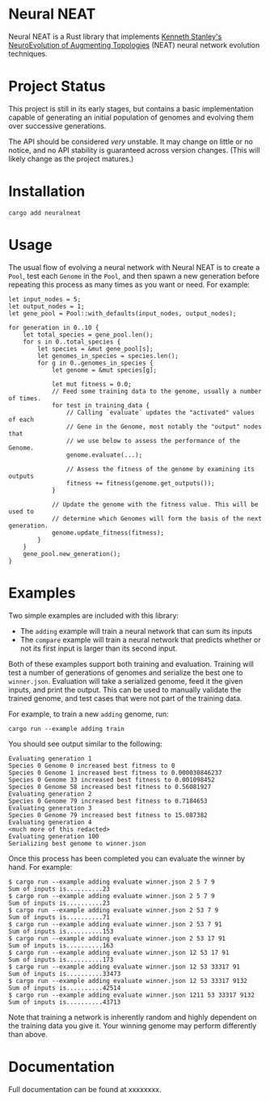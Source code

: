 # Neural NEAT 

Neural NEAT is a Rust library that implements [Kenneth Stanley's NeuroEvolution of Augmenting Topologies](https://nn.cs.utexas.edu/?neat-c) (NEAT) neural network evolution techniques.

# Project Status

This project is still in its early stages, but contains a basic implementation capable of generating an initial population of genomes and evolving them over successive generations.

The API should be considered _very_ unstable. It may change on little or no notice, and no API stability is guaranteed across version changes. (This will likely change as the project matures.)

# Installation

```
cargo add neuralneat
```

# Usage

The usual flow of evolving a neural network with Neural NEAT is to create a `Pool`, test each `Genome` in the `Pool`, and then spawn a new generation before repeating this process as many times as you want or need. For example:

```
let input_nodes = 5;
let output_nodes = 1;
let gene_pool = Pool::with_defaults(input_nodes, output_nodes);

for generation in 0..10 {
    let total_species = gene_pool.len();
    for s in 0..total_species {
        let species = &mut gene_pool[s];
        let genomes_in_species = species.len();
        for g in 0..genomes_in_species {
            let genome = &mut species[g];

            let mut fitness = 0.0;
            // Feed some training data to the genome, usually a number of times.
            for test in training_data {
                // Calling `evaluate` updates the "activated" values of each
                // Gene in the Genome, most notably the "output" nodes that
                // we use below to assess the performance of the Genome.
                genome.evaluate(...);
            
                // Assess the fitness of the genome by examining its outputs
                fitness += fitness(genome.get_outputs());
            }

            // Update the genome with the fitness value. This will be used to
            // determine which Genomes will form the basis of the next generation.
            genome.update_fitness(fitness);
        }
    }
    gene_pool.new_generation();
}
```

# Examples

Two simple examples are included with this library:

* The `adding` example will train a neural network that can sum its inputs
* The `compare` example will train a neural network that predicts whether or not its
  first input is larger than its second input.

Both of these examples support both training and evaluation. Training will test a number of generations of genomes and serialize the best one to `winner.json`. Evaluation will take a serialized genome, feed it the given inputs, and print the output. This can be used to manually validate the trained genome, and test cases that were not part of the training data.

For example, to train a new `adding` genome, run:

```
cargo run --example adding train
```

You should see output similar to the following:

```
Evaluating generation 1
Species 0 Genome 0 increased best fitness to 0
Species 0 Genome 1 increased best fitness to 0.000030846237
Species 0 Genome 33 increased best fitness to 0.001098452
Species 0 Genome 58 increased best fitness to 0.56081927
Evaluating generation 2
Species 0 Genome 79 increased best fitness to 0.7184653
Evaluating generation 3
Species 0 Genome 79 increased best fitness to 15.087382
Evaluating generation 4
<much more of this redacted>
Evaluating generation 100
Serializing best genome to winner.json
```

Once this process has been completed you can evaluate the winner by hand. For example:

```
$ cargo run --example adding evaluate winner.json 2 5 7 9
Sum of inputs is..........23
$ cargo run --example adding evaluate winner.json 2 5 7 9
Sum of inputs is..........23
$ cargo run --example adding evaluate winner.json 2 53 7 9
Sum of inputs is..........71
$ cargo run --example adding evaluate winner.json 2 53 7 91
Sum of inputs is..........153
$ cargo run --example adding evaluate winner.json 2 53 17 91
Sum of inputs is..........163
$ cargo run --example adding evaluate winner.json 12 53 17 91
Sum of inputs is..........173
$ cargo run --example adding evaluate winner.json 12 53 33317 91
Sum of inputs is..........33473
$ cargo run --example adding evaluate winner.json 12 53 33317 9132
Sum of inputs is..........42514
$ cargo run --example adding evaluate winner.json 1211 53 33317 9132
Sum of inputs is..........43713
```

Note that training a network is inherently random and highly dependent on the training data you give it. Your winning genome may perform differently than above.

# Documentation

Full documentation can be found at xxxxxxxx.
